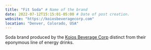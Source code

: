 ```yaml
---
title: "Fit Soda" # Name of the brand
date: 2022-07-12T15:15:01-05:00 # Date of post creation.
website: "https://koiosbeveragecorp.com"
location: "Denver, Colorado, USA"
---
```


Soda brand produced by the [Koios Beverage Corp](/brands/koios-beverage-corp) distinct from their eponymous line of energy drinks.